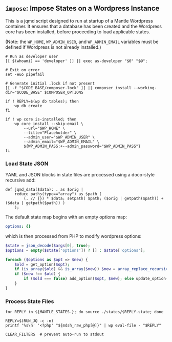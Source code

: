 ## `impose`: Impose States on a Wordpress Instance

This is a jqmd script designed to run at startup of a Mantle Wordpress container.  It ensures that a database has been created and the Wordpress core has been installed, before proceeding to load applicable states.

(Note: the `WP_HOME`, `WP_ADMIN_USER`, and `WP_ADMIN_EMAIL` variables must be defined if Wordpress is not already installed.)

```shell
# Run as developer user
[[ $(whoami) == 'developer' ]] || exec as-developer "$0" "$@";

# Exit on error
set -euo pipefail

# Generate initial .lock if not present
[[ -f "$CODE_BASE/composer.lock" ]] || composer install --working-dir="$CODE_BASE" $COMPOSER_OPTIONS

if ! REPLY=$(wp db tables); then
    wp db create
fi

if ! wp core is-installed; then
    wp core install --skip-email \
        --url="$WP_HOME" \
        --title="Placeholder" \
        --admin_user="$WP_ADMIN_USER" \
        --admin_email="$WP_ADMIN_EMAIL" \
        ${WP_ADMIN_PASS:+--admin_password="$WP_ADMIN_PASS"}
fi
```

### Load State JSON

YAML and JSON blocks in state files are processed using a doco-style recursive add:

```jq defs
def jqmd_data($data): . as $orig |
    reduce paths(type=="array") as $path (
        (. // {}) * $data; setpath( $path; ($orig | getpath($path)) + ($data | getpath($path)) )
    );
```

The default state map begins with an empty options map:

```yaml
options: {}
```

which is then processed from PHP to modify wordpress options:

```php
$state = json_decode($args[0], true);
$options = empty($state['options']) ? [] : $state['options'];

foreach ($options as $opt => $new) {
    $old = get_option($opt);
    if (is_array($old) && is_array($new)) $new = array_replace_recursive($old, $new);
    if ($new !== $old) {
        if ($old === false) add_option($opt, $new); else update_option($opt, $new);
    }
}
```

### Process State Files

```shell
for REPLY in ${MANTLE_STATES-}; do source ./states/$REPLY.state; done

REPLY=$(RUN_JQ -c -n)
printf '%s\n' '<?php' "${mdsh_raw_php[@]}" | wp eval-file - "$REPLY"

CLEAR_FILTERS  # prevent auto-run to stdout
```
